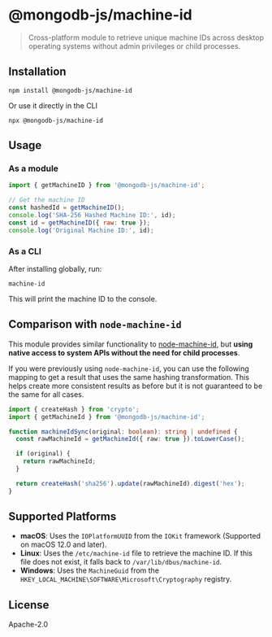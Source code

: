 # @mongodb-js/machine-id

> Cross-platform module to retrieve unique machine IDs across desktop operating systems without admin privileges or child processes.

## Installation

```
npm install @mongodb-js/machine-id
```

Or use it directly in the CLI

```
npx @mongodb-js/machine-id
```

## Usage

### As a module

```javascript
import { getMachineID } from '@mongodb-js/machine-id';

// Get the machine ID
const hashedId = getMachineID();
console.log('SHA-256 Hashed Machine ID:', id);
const id = getMachineID({ raw: true });
console.log('Original Machine ID:', id);
```

### As a CLI

After installing globally, run:

```
machine-id
```

This will print the machine ID to the console.

## Comparison with `node-machine-id`

This module provides similar functionality to [node-machine-id](https://www.npmjs.com/package/node-machine-id), but **using native access to system APIs without the need for child processes**.

If you were previously using `node-machine-id`, you can use the following mapping to get a result that uses the same hashing transformation. This helps create more consistent results as before but it is not guaranteed to be the same for all cases.

```ts
import { createHash } from 'crypto';
import { getMachineId } from '@mongodb-js/machine-id';

function machineIdSync(original: boolean): string | undefined {
  const rawMachineId = getMachineId({ raw: true }).toLowerCase();

  if (original) {
    return rawMachineId;
  }

  return createHash('sha256').update(rawMachineId).digest('hex');
}
```

## Supported Platforms

- **macOS**: Uses the `IOPlatformUUID` from the `IOKit` framework (Supported on macOS 12.0 and later).
- **Linux**: Uses the `/etc/machine-id` file to retrieve the machine ID. If this file does not exist, it falls back to `/var/lib/dbus/machine-id`.
- **Windows**: Uses the `MachineGuid` from the `HKEY_LOCAL_MACHINE\SOFTWARE\Microsoft\Cryptography` registry.

## License

Apache-2.0
